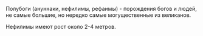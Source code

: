Полубоги (ануннаки, нефилимы, рефаимы) - порождения богов и людей, не самые большие, но нередко самые могущественные из великанов.

Нефилимы имеют рост около 2-4 метров.
